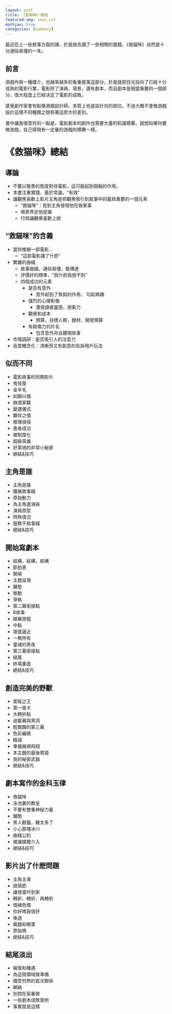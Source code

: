 ```yaml
---
layout: post
title: 《救猫咪》總結
featured-img: save_cat
mathjax: true
categories: [Summary]
---
```


最近在上一些敘事方面的課，於是就去讀了一些相關的書籍，《救貓咪》自然是十分通俗易懂的一本。

<!--more-->

## 前言

游戲作爲一種媒介，也越來越多的看重敘事這部分，於是就把目光投向了已經十分成熟的電影行業，電影除了演員、場景，還有劇本，而且劇本是相當重要的一個部分，很大程度上已經決定了電影的成敗。

感覺劇作家會有點像游戲設計師，本質上也是設計向的崗位，不過大概不會像游戲設計這樣不同種類之間有著這麽大的差別。

書中讓我很意外的一點是，電影劇本的創作也需要大量的知識積纍，就想如果你要做游戲，自己得現有一定量的游戲的積纍一樣。


# 《救猫咪》總結

## 導論

+ 不要以敬畏的態度對待電影，這可能起到阻礙的作用。
+ 本書注重實踐、基於常識，“有效”
+ 讓觀衆喜歡上影片主角是把觀衆吸引到故事中的最爲重要的一個元素
  + “救貓咪”：見到主角發現他在做某事
  + 場景界定他是誰
  + 行爲讓觀衆喜歡上她

## “救貓咪”的含義

+ 當你推銷一部電影...
  + “這部電影講了什麽”
+ 繁雜的曲綫
  + 故事曲綫，通俗易懂，能傳達
  + 評價好的標準，“爲什麽我想不到”
  + 四個成功的元素
    + 是否有意外
      + 意外起到了魚鈎的作用， 勾起興趣
    + 强烈的心理影像
      + 激發讀者靈感，想象力
    + 觀衆和成本
      + 預算，目標人群，題材，開發預算
    + 有殺傷力的片名
      + 包含意外并且體現故事
+ 市場調研：是否吸引人的注意力
+ 高度概念化：清晰而又有創意的告訴用戶玩法

## 似而不同

+ 電影故事的同類影片
+ 鬼怪屋
+ 金羊毛
+ 如願以償
+ 麻煩家夥
+ 變遷儀式
+ 夥伴之情
+ 推理偵探
+ 愚者成功
+ 被制度化
+ 超級英雄
+ 好萊塢的非常小秘密
+ 總結&技巧

## 主角是誰

+ 主角是誰
+ 擴展故事綫
+ 原始動力
+ 為主角選演員
+ 演員原型
+ 特殊情況
+ 服務于故事綫
+ 總結&技巧


## 開始寫劇本

+ 結構，結構，結構
+ 節拍表
+ 開場
+ 主題呈現
+ 鋪墊
+ 推動
+ 爭執
+ 第二幕銜接點
+ B故事
+ 娛樂游戲
+ 中點
+ 壞蛋逼近
+ 一無所有
+ 靈魂的黑夜
+ 第三幕銜接點
+ 結尾
+ 終場畫面
+ 總結&技巧


## 創造完美的野獸

+ 案板之王
+ 第一張卡
+ 大轉折點
+ 過載幕與黑洞
+ 輕飄飄的第三幕
+ 色彩編碼
+ 精減
+ 準備展翅飛翔
+ 本主題的最後寄語
+ 我的秘密武器
+ 總結&技巧


## 劇本寫作的金科玉律

+ 救貓咪
+ 泳池裏的教皇
+ 不要有雙重神秘力量
+ 鋪墊
+ 黑人獸醫，糖太多了
+ 小心那塊冰川
+ 曲綫公約
+ 被讓媒體介入
+ 總結&技巧

## 影片出了什麽問題

+ 主角主導
+ 說情節
+ 讓壞蛋坏到家
+ 轉折、轉折、再轉折
+ 情緒色環
+ 你好嗎我很好
+ 後退
+ 瘸腿和眼罩
+ 原始嗎
+ 總結&技巧

## 結尾淡出

+ 報復和機遇
+ 為這個領域做準備
+ 備受煎熬的首次聯係
+ 網絡
+ 別悶在家裏做
+ 一些劇本成敗案例
+ 事實就是這樣
